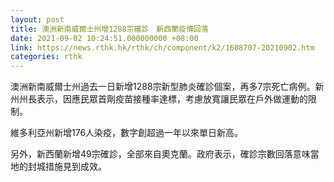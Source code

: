 ```yaml
---
layout: post
title: 澳洲新南威爾士州增1288宗確診　新西蘭疫情回落
date: 2021-09-02 10:24:51.000000000 +08:00
link: https://news.rthk.hk/rthk/ch/component/k2/1608707-20210902.htm
categories: rthk
---
```


澳洲新南威爾士州過去一日新增1288宗新型肺炎確診個案，再多7宗死亡病例。新州州長表示，因應民眾首劑疫苗接種率達標，考慮放寬讓民眾在戶外做運動的限制。

維多利亞州新增176人染疫，數字創超過一年以來單日新高。

另外，新西蘭新增49宗確診，全部來自奧克蘭。政府表示，確診宗數回落意味當地的封城措施見到成效。
